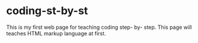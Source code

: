 # coding-st-by-st
This is my first web page for teaching coding step- by- step.
This page will teaches HTML markup language at first.
